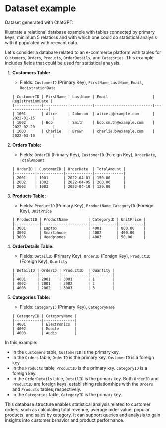 # Dataset example

Dataset generated with ChatGPT:

Illustrate a relational database example with tables connected by primary keys,
minimum 5 relations and with which one could do statistical analysis with if
populated with relevant data.

Let's consider a database related to an e-commerce platform with tables for
`Customers`, `Orders`, `Products`, `OrderDetails`, and `Categories`. This example
includes fields that could be used for statistical analysis.

1. **Customers Table:**
   - Fields: `CustomerID` (Primary Key), `FirstName`, `LastName`, `Email`, `RegistrationDate`

   ```plaintext
   | CustomerID | FirstName | LastName | Email                    | RegistrationDate |
   |------------|-----------|----------|--------------------------|-------------------|
   | 1001       | Alice     | Johnson  | alice.j@example.com      | 2022-01-15        |
   | 1002       | Bob       | Smith    | bob.smith@example.com    | 2022-02-20        |
   | 1003       | Charlie   | Brown    | charlie.b@example.com    | 2022-03-10        |
   ```

2. **Orders Table:**
   - Fields: `OrderID` (Primary Key), `CustomerID` (Foreign Key), `OrderDate`, `TotalAmount`

   ```plaintext
   | OrderID | CustomerID | OrderDate  | TotalAmount |
   |---------|------------|------------|-------------|
   | 2001    | 1001       | 2022-04-01 | 150.00      |
   | 2002    | 1002       | 2022-04-05 | 200.00      |
   | 2003    | 1003       | 2022-04-10 | 120.00      |
   ```

3. **Products Table:**
   - Fields: `ProductID` (Primary Key), `ProductName`, `CategoryID` (Foreign Key), `UnitPrice`

   ```plaintext
   | ProductID | ProductName         | CategoryID | UnitPrice |
   |-----------|---------------------|------------|-----------|
   | 3001      | Laptop              | 4001       | 800.00    |
   | 3002      | Smartphone          | 4002       | 400.00    |
   | 3003      | Headphones          | 4003       | 50.00     |
   ```

4. **OrderDetails Table:**
   - Fields: `DetailID` (Primary Key), `OrderID` (Foreign Key), `ProductID` (Foreign Key), `Quantity`

   ```plaintext
   | DetailID | OrderID | ProductID  | Quantity |
   |----------|---------|------------|----------|
   | 4001     | 2001    | 3001       | 1        |
   | 4002     | 2001    | 3002       | 2        |
   | 4003     | 2002    | 3003       | 3        |
   ```

5. **Categories Table:**
   - Fields: `CategoryID` (Primary Key), `CategoryName`

   ```plaintext
   | CategoryID | CategoryName |
   |------------|--------------|
   | 4001       | Electronics  |
   | 4002       | Mobile       |
   | 4003       | Audio        |
   ```

In this example:

- In the `Customers` table, `CustomerID` is the primary key.
- In the `Orders` table, `OrderID` is the primary key. `CustomerID` is a foreign key.
- In the `Products` table, `ProductID` is the primary key. `CategoryID` is a foreign key.
- In the `OrderDetails` table, `DetailID` is the primary key. Both `OrderID` and
  `ProductID` are foreign keys, establishing relationships with the `Orders` and
  `Products` tables, respectively.
- In the `Categories` table, `CategoryID` is the primary key.

This database structure enables statistical analysis related to customer orders,
such as calculating total revenue, average order value, popular products, and sales
by category. It can support queries and analysis to gain insights into customer
behavior and product performance.
